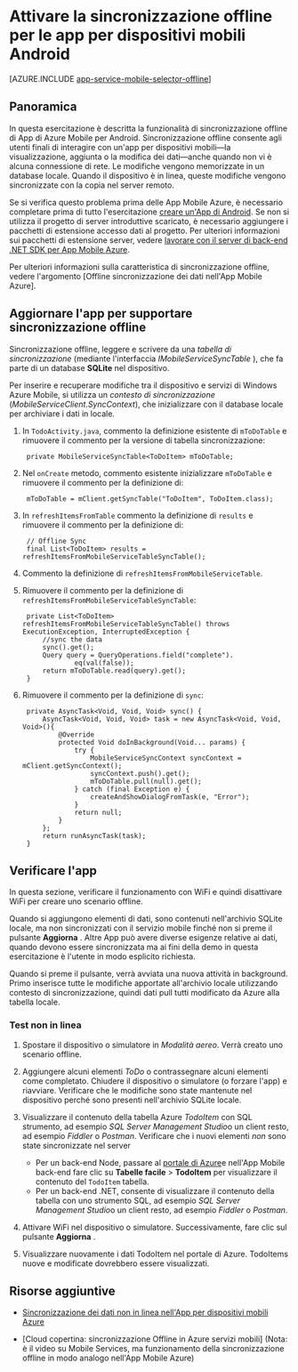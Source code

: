 <properties
    pageTitle="Attivare sincronizzazione offline per l'App Mobile Azure (Android)"
    description="Informazioni su come utilizzare App Mobile servizio App alla cache e sincronizzazione dei dati non in linea nell'applicazione Android"
    documentationCenter="android"
    authors="ysxu"
    manager="erikre"
    services="app-service\mobile"/>

<tags
    ms.service="app-service-mobile"
    ms.workload="mobile"
    ms.tgt_pltfrm="mobile-android"
    ms.devlang="java"
    ms.topic="article"
    ms.date="10/01/2016"
    ms.author="yuaxu"/>

# <a name="enable-offline-sync-for-your-android-mobile-app"></a>Attivare la sincronizzazione offline per le app per dispositivi mobili Android

[AZURE.INCLUDE [app-service-mobile-selector-offline](../../includes/app-service-mobile-selector-offline.md)]

## <a name="overview"></a>Panoramica

In questa esercitazione è descritta la funzionalità di sincronizzazione offline di App di Azure Mobile per Android. Sincronizzazione offline consente agli utenti finali di interagire con un'app per dispositivi mobili&mdash;la visualizzazione, aggiunta o la modifica dei dati&mdash;anche quando non vi è alcuna connessione di rete. Le modifiche vengono memorizzate in un database locale. Quando il dispositivo è in linea, queste modifiche vengono sincronizzate con la copia nel server remoto.

Se si verifica questo problema prima delle App Mobile Azure, è necessario completare prima di tutto l'esercitazione [creare un'App di Android]. Se non si utilizza il progetto di server introduttive scaricato, è necessario aggiungere i pacchetti di estensione accesso dati al progetto. Per ulteriori informazioni sui pacchetti di estensione server, vedere [lavorare con il server di back-end .NET SDK per App Mobile Azure](app-service-mobile-dotnet-backend-how-to-use-server-sdk.md).

Per ulteriori informazioni sulla caratteristica di sincronizzazione offline, vedere l'argomento [Offline sincronizzazione dei dati nell'App Mobile Azure].

## <a name="update-the-app-to-support-offline-sync"></a>Aggiornare l'app per supportare sincronizzazione offline

Sincronizzazione offline, leggere e scrivere da una *tabella di sincronizzazione* (mediante l'interfaccia *IMobileServiceSyncTable* ), che fa parte di un database **SQLite** nel dispositivo.

Per inserire e recuperare modifiche tra il dispositivo e servizi di Windows Azure Mobile, si utilizza un *contesto di sincronizzazione* (*MobileServiceClient.SyncContext*), che inizializzare con il database locale per archiviare i dati in locale.

1. In `TodoActivity.java`, commento la definizione esistente di `mToDoTable` e rimuovere il commento per la versione di tabella sincronizzazione:

        private MobileServiceSyncTable<ToDoItem> mToDoTable;

2. Nel `onCreate` metodo, commento esistente inizializzare `mToDoTable` e rimuovere il commento per la definizione di:

        mToDoTable = mClient.getSyncTable("ToDoItem", ToDoItem.class);

3. In `refreshItemsFromTable` commento la definizione di `results` e rimuovere il commento per la definizione di:

        // Offline Sync
        final List<ToDoItem> results = refreshItemsFromMobileServiceTableSyncTable();

4. Commento la definizione di `refreshItemsFromMobileServiceTable`.

5. Rimuovere il commento per la definizione di `refreshItemsFromMobileServiceTableSyncTable`:

        private List<ToDoItem> refreshItemsFromMobileServiceTableSyncTable() throws ExecutionException, InterruptedException {
            //sync the data
            sync().get();
            Query query = QueryOperations.field("complete").
                    eq(val(false));
            return mToDoTable.read(query).get();
        }

6. Rimuovere il commento per la definizione di `sync`:

        private AsyncTask<Void, Void, Void> sync() {
            AsyncTask<Void, Void, Void> task = new AsyncTask<Void, Void, Void>(){
                @Override
                protected Void doInBackground(Void... params) {
                    try {
                        MobileServiceSyncContext syncContext = mClient.getSyncContext();
                        syncContext.push().get();
                        mToDoTable.pull(null).get();
                    } catch (final Exception e) {
                        createAndShowDialogFromTask(e, "Error");
                    }
                    return null;
                }
            };
            return runAsyncTask(task);
        }

## <a name="test-the-app"></a>Verificare l'app

In questa sezione, verificare il funzionamento con WiFi e quindi disattivare WiFi per creare uno scenario offline.

Quando si aggiungono elementi di dati, sono contenuti nell'archivio SQLite locale, ma non sincronizzati con il servizio mobile finché non si preme il pulsante **Aggiorna** . Altre App può avere diverse esigenze relative ai dati, quando devono essere sincronizzata ma ai fini della demo in questa esercitazione è l'utente in modo esplicito richiesta.

Quando si preme il pulsante, verrà avviata una nuova attività in background. Primo inserisce tutte le modifiche apportate all'archivio locale utilizzando contesto di sincronizzazione, quindi dati pull tutti modificato da Azure alla tabella locale.

### <a name="offline-testing"></a>Test non in linea

1. Spostare il dispositivo o simulatore in *Modalità aereo*. Verrà creato uno scenario offline.

2. Aggiungere alcuni elementi *ToDo* o contrassegnare alcuni elementi come completato. Chiudere il dispositivo o simulatore (o forzare l'app) e riavviare. Verificare che le modifiche sono state mantenute nel dispositivo perché sono presenti nell'archivio SQLite locale.

3. Visualizzare il contenuto della tabella Azure *TodoItem* con SQL strumento, ad esempio *SQL Server Management Studio*o un client resto, ad esempio *Fiddler* o *Postman*. Verificare che i nuovi elementi _non_ sono state sincronizzate nel server

    + Per un back-end Node, passare al [portale di Azure](https://portal.azure.com/)e nell'App Mobile back-end fare clic su **Tabelle facile** > **TodoItem** per visualizzare il contenuto del `TodoItem` tabella.
    + Per un back-end .NET, consente di visualizzare il contenuto della tabella con uno strumento SQL, ad esempio *SQL Server Management Studio*o un client resto, ad esempio *Fiddler* o *Postman*.

4. Attivare WiFi nel dispositivo o simulatore. Successivamente, fare clic sul pulsante **Aggiorna** .

5. Visualizzare nuovamente i dati TodoItem nel portale di Azure. TodoItems nuove e modificate dovrebbero essere visualizzati.

## <a name="additional-resources"></a>Risorse aggiuntive

* [Sincronizzazione dei dati non in linea nell'App per dispositivi mobili Azure]

* [Cloud copertina: sincronizzazione Offline in Azure servizi mobili] \(Nota: è il video su Mobile Services, ma funzionamento della sincronizzazione offline in modo analogo nell'App Mobile Azure\)


<!-- URLs. -->

[Sincronizzazione dei dati non in linea nell'App per dispositivi mobili Azure]: app-service-mobile-offline-data-sync.md

[Creare un'App di Android]: app-service-mobile-android-get-started.md

[Copertina del manuale cloud: Sincronizzazione Offline in Azure servizi per dispositivi mobili]: http://channel9.msdn.com/Shows/Cloud+Cover/Episode-155-Offline-Storage-with-Donna-Malayeri
[Azure Friday: Offline-enabled apps in Azure Mobile Services]: http://azure.microsoft.com/documentation/videos/azure-mobile-services-offline-enabled-apps-with-donna-malayeri/


